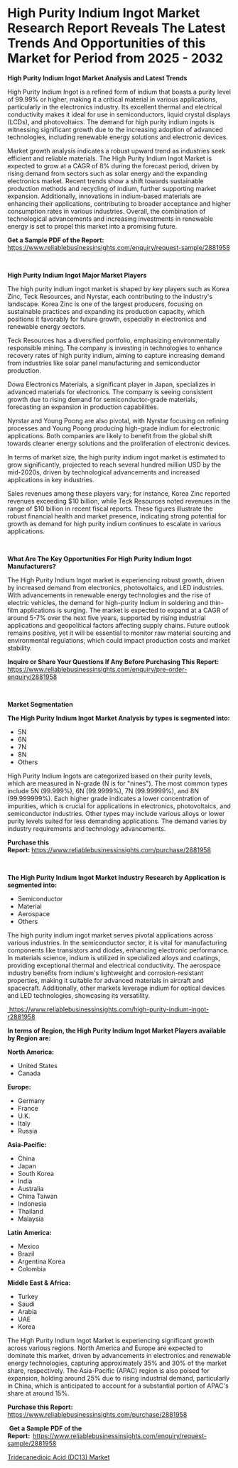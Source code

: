 <p><h1>High Purity Indium Ingot Market Research Report Reveals The Latest Trends And Opportunities of this Market for Period from 2025 - 2032</h1></p><p><strong>High Purity Indium Ingot Market Analysis and Latest Trends</strong></p>
<p><p>High Purity Indium Ingot is a refined form of indium that boasts a purity level of 99.99% or higher, making it a critical material in various applications, particularly in the electronics industry. Its excellent thermal and electrical conductivity makes it ideal for use in semiconductors, liquid crystal displays (LCDs), and photovoltaics. The demand for high purity indium ingots is witnessing significant growth due to the increasing adoption of advanced technologies, including renewable energy solutions and electronic devices.</p><p>Market growth analysis indicates a robust upward trend as industries seek efficient and reliable materials. The High Purity Indium Ingot Market is expected to grow at a CAGR of 8% during the forecast period, driven by rising demand from sectors such as solar energy and the expanding electronics market. Recent trends show a shift towards sustainable production methods and recycling of indium, further supporting market expansion. Additionally, innovations in indium-based materials are enhancing their applications, contributing to broader acceptance and higher consumption rates in various industries. Overall, the combination of technological advancements and increasing investments in renewable energy is set to propel this market into a promising future.</p></p>
<p><strong>Get a Sample PDF of the Report:&nbsp;</strong> <a href="https://www.reliablebusinessinsights.com/enquiry/request-sample/2881958?utm_campaign=3383&utm_medium=2&utm_source=Github&utm_content=ia&utm_term=12032025&utm_id=high-purity-indium-ingot">https://www.reliablebusinessinsights.com/enquiry/request-sample/2881958</a></p>
<p>&nbsp;</p>
<p><strong>High Purity Indium Ingot Major Market Players</strong></p>
<p><p>The high purity indium ingot market is shaped by key players such as Korea Zinc, Teck Resources, and Nyrstar, each contributing to the industry's landscape. Korea Zinc is one of the largest producers, focusing on sustainable practices and expanding its production capacity, which positions it favorably for future growth, especially in electronics and renewable energy sectors.</p><p>Teck Resources has a diversified portfolio, emphasizing environmentally responsible mining. The company is investing in technologies to enhance recovery rates of high purity indium, aiming to capture increasing demand from industries like solar panel manufacturing and semiconductor production.</p><p>Dowa Electronics Materials, a significant player in Japan, specializes in advanced materials for electronics. The company is seeing consistent growth due to rising demand for semiconductor-grade materials, forecasting an expansion in production capabilities.</p><p>Nyrstar and Young Poong are also pivotal, with Nyrstar focusing on refining processes and Young Poong producing high-grade indium for electronic applications. Both companies are likely to benefit from the global shift towards cleaner energy solutions and the proliferation of electronic devices.</p><p>In terms of market size, the high purity indium ingot market is estimated to grow significantly, projected to reach several hundred million USD by the mid-2020s, driven by technological advancements and increased applications in key industries.</p><p>Sales revenues among these players vary; for instance, Korea Zinc reported revenues exceeding $10 billion, while Teck Resources noted revenues in the range of $10 billion in recent fiscal reports. These figures illustrate the robust financial health and market presence, indicating strong potential for growth as demand for high purity indium continues to escalate in various applications.</p></p>
<p>&nbsp;</p>
<p><strong>What Are The Key Opportunities For High Purity Indium Ingot Manufacturers?</strong></p>
<p><p>The High Purity Indium Ingot market is experiencing robust growth, driven by increased demand from electronics, photovoltaics, and LED industries. With advancements in renewable energy technologies and the rise of electric vehicles, the demand for high-purity Indium in soldering and thin-film applications is surging. The market is expected to expand at a CAGR of around 5-7% over the next five years, supported by rising industrial applications and geopolitical factors affecting supply chains. Future outlook remains positive, yet it will be essential to monitor raw material sourcing and environmental regulations, which could impact production costs and market stability.</p></p>
<p><strong>Inquire or Share Your Questions If Any Before Purchasing This Report:</strong> <a href="https://www.reliablebusinessinsights.com/enquiry/pre-order-enquiry/2881958?utm_campaign=3383&utm_medium=2&utm_source=Github&utm_content=ia&utm_term=12032025&utm_id=high-purity-indium-ingot">https://www.reliablebusinessinsights.com/enquiry/pre-order-enquiry/2881958</a></p>
<p>&nbsp;</p>
<p><strong>Market Segmentation</strong></p>
<p><strong>The High Purity Indium Ingot Market Analysis by types is segmented into:</strong></p>
<p><ul><li>5N</li><li>6N</li><li>7N</li><li>8N</li><li>Others</li></ul></p>
<p><p>High Purity Indium Ingots are categorized based on their purity levels, which are measured in N-grade (N is for "nines"). The most common types include 5N (99.999%), 6N (99.9999%), 7N (99.99999%), and 8N (99.999999%). Each higher grade indicates a lower concentration of impurities, which is crucial for applications in electronics, photovoltaics, and semiconductor industries. Other types may include various alloys or lower purity levels suited for less demanding applications. The demand varies by industry requirements and technology advancements.</p></p>
<p><strong>Purchase this Report:&nbsp;</strong><a href="https://www.reliablebusinessinsights.com/purchase/2881958?utm_campaign=3383&utm_medium=2&utm_source=Github&utm_content=ia&utm_term=12032025&utm_id=high-purity-indium-ingot">https://www.reliablebusinessinsights.com/purchase/2881958</a></p>
<p>&nbsp;</p>
<p><strong>The High Purity Indium Ingot Market Industry Research by Application is segmented into:</strong></p>
<p><ul><li>Semiconductor</li><li>Material</li><li>Aerospace</li><li>Others</li></ul></p>
<p><p>The high purity indium ingot market serves pivotal applications across various industries. In the semiconductor sector, it is vital for manufacturing components like transistors and diodes, enhancing electronic performance. In materials science, indium is utilized in specialized alloys and coatings, providing exceptional thermal and electrical conductivity. The aerospace industry benefits from indium's lightweight and corrosion-resistant properties, making it suitable for advanced materials in aircraft and spacecraft. Additionally, other markets leverage indium for optical devices and LED technologies, showcasing its versatility.</p></p>
<p><a href="https://www.reliablebusinessinsights.com/high-purity-indium-ingot-r2881958?utm_campaign=3383&utm_medium=2&utm_source=Github&utm_content=ia&utm_term=12032025&utm_id=high-purity-indium-ingot">&nbsp;https://www.reliablebusinessinsights.com/high-purity-indium-ingot-r2881958</a></p>
<p><strong>In terms of Region, the High Purity Indium Ingot Market Players available by Region are:</strong></p>
<p>
    <p> <strong> North America: </strong>
        <ul>
            <li>United States</li>
            <li>Canada</li>
        </ul>
        </p> 
    <p> <strong> Europe: </strong>
        <ul>
            <li>Germany</li>
            <li>France</li>
            <li>U.K.</li>
            <li>Italy</li>
            <li>Russia</li>
        </ul>
        </p> 
    <p> <strong> Asia-Pacific: </strong>
        <ul>
            <li>China</li>
            <li>Japan</li>
            <li>South Korea</li>
            <li>India</li>
            <li>Australia</li>
            <li>China Taiwan</li>
            <li>Indonesia</li>
            <li>Thailand</li>
            <li>Malaysia</li>
        </ul>
        </p> 
    <p> <strong> Latin America: </strong>
        <ul>
            <li>Mexico</li>
            <li>Brazil</li>
            <li>Argentina Korea</li>
            <li>Colombia</li>
        </ul>
        </p> 
    <p> <strong> Middle East & Africa: </strong>
        <ul>
            <li>Turkey</li>
            <li>Saudi</li>
            <li>Arabia</li>
            <li>UAE</li>
            <li>Korea</li>
        </ul>
    </p>
    </p>
<p><p>The High Purity Indium Ingot Market is experiencing significant growth across various regions. North America and Europe are expected to dominate this market, driven by advancements in electronics and renewable energy technologies, capturing approximately 35% and 30% of the market share, respectively. The Asia-Pacific (APAC) region is also poised for expansion, holding around 25% due to rising industrial demand, particularly in China, which is anticipated to account for a substantial portion of APAC's share at around 15%.</p></p>
<p><strong>Purchase this Report: </strong><a href="https://www.reliablebusinessinsights.com/purchase/2881958?utm_campaign=3383&utm_medium=2&utm_source=Github&utm_content=ia&utm_term=12032025&utm_id=high-purity-indium-ingot">https://www.reliablebusinessinsights.com/purchase/2881958</a></p>
<p>&nbsp;<strong>Get a Sample PDF of the Report:&nbsp;&nbsp;</strong><a href="https://www.reliablebusinessinsights.com/enquiry/request-sample/2881958?utm_campaign=3383&utm_medium=2&utm_source=Github&utm_content=ia&utm_term=12032025&utm_id=high-purity-indium-ingot">https://www.reliablebusinessinsights.com/enquiry/request-sample/2881958</a></p>
<p><strong></strong></p>
<p><p><a href="https://github.com/shadnfamoza/Market-Research-Report-List-1/blob/main/tridecanedioic-acid-dc13-market.md?utm_campaign=3383&utm_medium=2&utm_source=Github&utm_content=ia&utm_term=12032025&utm_id=high-purity-indium-ingot">Tridecanedioic Acid (DC13) Market</a></p></p>